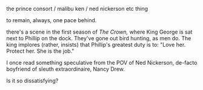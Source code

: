 
the prince consort / malibu ken / ned nickerson etc thing

to remain, always, one pace behind. 


there's a scene in the first season of *The Crown,* where King George is sat next to Phillip on the dock. They've gone out bird hunting, as men do. The king implores (rather, insists) that Phillip's greatest duty is to: "Love her. Protect her. She is the job."

I once read something speculative from the POV of Ned Nickerson, de-facto boyfriend of sleuth extraordinaire, Nancy Drew. 

Is it so dissatisfying?
